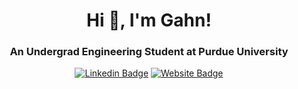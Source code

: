 <div align="center">
  
  # Hi 👋, I'm Gahn!
  ### An Undergrad Engineering Student at Purdue University

  [![Linkedin Badge](https://img.shields.io/badge/LinkedIn-blue?logo=linkedin&logoColor=white&style=for-the-badge)](https://www.linkedin.com/in/gahn-mungarndee/)
  [![Website Badge](https://img.shields.io/badge/Website-dimgray?logo=goodreads&logoColor=white&style=for-the-badge)](https://itsgahndi.github.io/)

</div>

